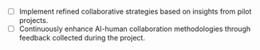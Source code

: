 - [ ] Implement refined collaborative strategies based on insights from pilot projects.
- [ ] Continuously enhance AI-human collaboration methodologies through feedback collected during the project.
